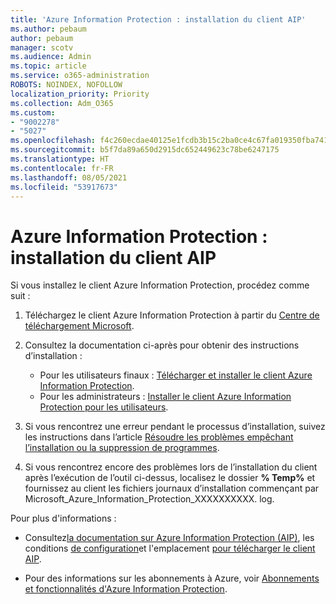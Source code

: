 ```yaml
---
title: 'Azure Information Protection : installation du client AIP'
ms.author: pebaum
author: pebaum
manager: scotv
ms.audience: Admin
ms.topic: article
ms.service: o365-administration
ROBOTS: NOINDEX, NOFOLLOW
localization_priority: Priority
ms.collection: Adm_O365
ms.custom:
- "9002278"
- "5027"
ms.openlocfilehash: f4c260ecdae40125e1fcdb3b15c2ba0ce4c67fa019350fba7413d9db9b53d070
ms.sourcegitcommit: b5f7da89a650d2915dc652449623c78be6247175
ms.translationtype: HT
ms.contentlocale: fr-FR
ms.lasthandoff: 08/05/2021
ms.locfileid: "53917673"
---
```

# <a name="azure-information-protection-aip-client-installation"></a>Azure Information Protection : installation du client AIP

Si vous installez le client Azure Information Protection, procédez comme suit :

1. Téléchargez le client Azure Information Protection à partir du [Centre de téléchargement Microsoft](https://www.microsoft.com/download/details.aspx?id=53018).

2. Consultez la documentation ci-après pour obtenir des instructions d’installation :

    - Pour les utilisateurs finaux : [Télécharger et installer le client Azure Information Protection](https://docs.microsoft.com/azure/information-protection/rms-client/install-client-app).
    - Pour les administrateurs : [Installer le client Azure Information Protection pour les utilisateurs](https://docs.microsoft.com/azure/information-protection/rms-client/client-admin-guide-install).

3. Si vous rencontrez une erreur pendant le processus d’installation, suivez les instructions dans l’article [Résoudre les problèmes empêchant l’installation ou la suppression de programmes](https://support.microsoft.com/help/17588/windows-fix-problems-that-block-programs-being-installed-or-removed).

4. Si vous rencontrez encore des problèmes lors de l’installation du client après l’exécution de l’outil ci-dessus, localisez le dossier **% Temp%** et fournissez au client les fichiers journaux d’installation commençant par Microsoft_Azure_Information_Protection_XXXXXXXXXX. log.

Pour plus d'informations :

- Consultez[la documentation sur Azure Information Protection (AIP)](https://docs.microsoft.com/azure/information-protection/what-is-information-protection), les conditions [de configuration](https://docs.microsoft.com/azure/information-protection/get-started/requirements)et l'emplacement [pour télécharger le client AIP](https://www.microsoft.com/download/details.aspx?id=53018).

- Pour des informations sur les abonnements à Azure, voir [Abonnements et fonctionnalités d'Azure Information Protection](https://azure.microsoft.com/pricing/details/information-protection).
